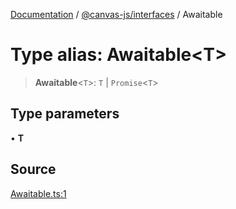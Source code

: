 [Documentation](../../../index.md) / [@canvas-js/interfaces](../index.md) / Awaitable

# Type alias: Awaitable\<T\>

> **Awaitable**\<`T`\>: `T` \| `Promise`\<`T`\>

## Type parameters

• **T**

## Source

[Awaitable.ts:1](https://github.com/canvasxyz/canvas/blob/4c6b729f/packages/interfaces/src/Awaitable.ts#L1)
